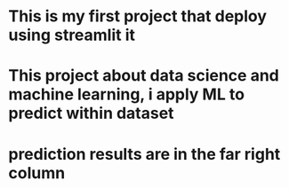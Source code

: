 # This is my first project that deploy using streamlit it
# This project about data science and machine learning, i apply ML to predict within dataset
# prediction results are in the far right column
